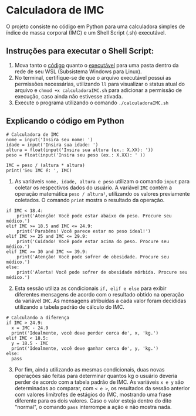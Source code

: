 # Calculadora de IMC

O projeto consiste no código em Python para uma calculadora simples de índice de massa corporal (IMC) e um Shell Script (.sh) executável.

## Instruções para executar o Shell Script:

1. Mova tanto o [código](https://github.com/teruyagui/Calculadora-IMC/blob/main/calculadoraIMC.py) quanto o [executável](https://github.com/teruyagui/Calculadora-IMC/blob/main/calculadoraIMC.sh) para uma pasta dentro da rede de seu WSL (Subsistema Windows para Linux).
2. No terminal, certifique-se de que o arquivo executável possui as permissões necessárias, utilizando `ll` para visualizar o status atual do arquivo e `chmod +x calculadoraIMC.sh` para adicionar a permissão de execução, caso ainda não estivesse ativada.
3. Execute o programa utilizando o comando `./calculadoraIMC.sh`

## Explicando o código em Python

```
# Calculadora de IMC
nome = input('Insira seu nome: ')
idade = input('Insira sua idade: ')
altura = float(input('Insira sua altura (ex.: X.XX): '))
peso = float(input('Insira seu peso (ex.: X.XX): ' ))

IMC = peso / (altura * altura)
print('Seu IMC é: ', IMC)
```

1. As variáveis `nome, idade, altura e peso` utilizam o comando `input` para coletar os respectivos dados do usuário. A variável `IMC` contém a operação matemática `peso / altura²`, utilizando os valores previamente coletados. O comando `print` mostra o resultado da operação.

```
if IMC < 18.4:
    print('Atenção! Você pode estar abaixo do peso. Procure seu médico.')
elif IMC >= 18.5 and IMC <= 24.9:
    print('Parabéns! Você parece estar no peso ideal!')
elif IMC >= 25 and IMC <= 29.9:
    print('Cuidado! Você pode estar acima do peso. Procure seu médico.')
elif IMC >= 30 and IMC <= 39.9:
    print('Atenção! Você pode sofrer de obesidade. Procure seu médico.')
else:
    print('Alerta! Você pode sofrer de obesidade mórbida. Procure seu médico.')
```

2. Esta sessão utiliza as condicionais `if, elif e else` para exibir diferentes mensagens de acordo com o resultado obtido na operação da variável `IMC`. As mensagens atribuídas a cada valor foram decididas utilizando a tabela padrão de cálculo do IMC.

```
# Calculando a diferença
if IMC > 24.9:
  x = IMC - 24.9
  print('Idealmente, você deve perder cerca de', x, 'kg.')
elif IMC < 18.5:
  y = 18.5 - IMC
  print('Idealmente, você deve ganhar cerca de', y, 'kg.')
else:
  pass
```

3. Por fim, ainda utilizando as mesmas condicionais, duas novas operações são feitas para determinar quantos kg o usuário deveria perder de acordo com a tabela padrão de IMC. As variáveis `x e y` são determinadas ao comparar, com `< e >`, os resultados da sessão anterior com valores limítrofes de estágios do IMC, mostrando uma frase diferente para os dois valores. Caso o valor esteja dentro do dito "normal", o comando `pass` interrompe a ação e não mostra nada. 
